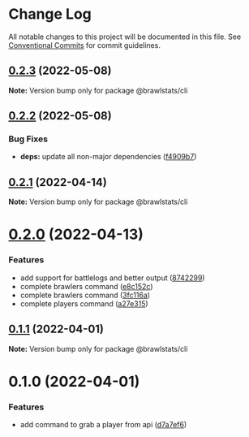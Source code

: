 # Change Log

All notable changes to this project will be documented in this file.
See [Conventional Commits](https://conventionalcommits.org) for commit guidelines.

## [0.2.3](https://github.com/SpecteraLabs/npm-packages/compare/@brawlstats/cli@0.2.2...@brawlstats/cli@0.2.3) (2022-05-08)

**Note:** Version bump only for package @brawlstats/cli





## [0.2.2](https://github.com/SpecteraLabs/npm-packages/compare/@brawlstats/cli@0.2.1...@brawlstats/cli@0.2.2) (2022-05-08)


### Bug Fixes

* **deps:** update all non-major dependencies ([f4909b7](https://github.com/SpecteraLabs/npm-packages/commit/f4909b70c44899dbbb802714434db4b48cc7b288))





## [0.2.1](https://github.com/SpecteraLabs/npm-packages/compare/@brawlstats/cli@0.2.0...@brawlstats/cli@0.2.1) (2022-04-14)

**Note:** Version bump only for package @brawlstats/cli





# [0.2.0](https://github.com/SpecteraLabs/npm-packages/compare/@brawlstats/cli@0.1.1...@brawlstats/cli@0.2.0) (2022-04-13)


### Features

* add support for battlelogs and better output ([8742299](https://github.com/SpecteraLabs/npm-packages/commit/87422996d4c0f6516f2598ef1337a3759e4ba3f3))
* complete brawlers command ([e8c152c](https://github.com/SpecteraLabs/npm-packages/commit/e8c152c84dd92a4f124f88693a4deda4fb5b4b12))
* complete brawlers command ([3fc116a](https://github.com/SpecteraLabs/npm-packages/commit/3fc116ad2c9c0362466106ae97aacd0cb6efa245))
* complete players command ([a27e315](https://github.com/SpecteraLabs/npm-packages/commit/a27e31508aa0e6d2bda8b81108831f62cb2ffa47))





## [0.1.1](https://github.com/SpecteraLabs/npm-packages/compare/@brawlstats/cli@0.1.0...@brawlstats/cli@0.1.1) (2022-04-01)

**Note:** Version bump only for package @brawlstats/cli





# 0.1.0 (2022-04-01)


### Features

* add command to grab a player from api ([d7a7ef6](https://github.com/SpecteraLabs/npm-packages/commit/d7a7ef6885a99431edb4b5b3a0e6d844607e5c50))
